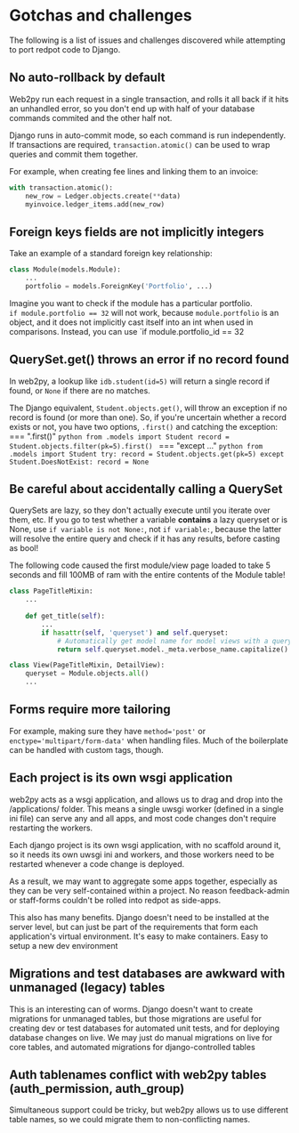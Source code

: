 # Gotchas and challenges
The following is a list of issues and challenges discovered while attempting to port redpot code to Django.

## No auto-rollback by default	
Web2py run each request in a single transaction, and rolls it all back if it hits an unhandled error, so you don't
end up with half of your database commands commited and the other half not.

Django runs in auto-commit mode, so each command is run independently.  If transactions are required, 
```transaction.atomic()``` can be used to wrap queries and commit them together.

For example, when creating fee lines and linking them to an invoice:
```python
with transaction.atomic():
    new_row = Ledger.objects.create(**data)
    myinvoice.ledger_items.add(new_row)
```

## Foreign keys fields are not implicitly integers	
Take an example of a standard foreign key relationship:
```python
class Module(models.Module):
    ...
    portfolio = models.ForeignKey('Portfolio', ...)
```
Imagine you want to check if the module has a particular portfolio.  
`if module.portfolio == 32` will not work, because `module.portfolio` is an object, and it does not implicitly cast itself into an int when used in comparisons.  Instead, you can use `if module.portfolio_id == 32

## QuerySet.get() throws an error if no record found
In web2py, a lookup like `idb.student(id=5)` will return a single record if found, or `None` if there are no matches.

The Django equivalent, `Student.objects.get()`, will throw an exception if no record is found (or more than one).
So, if you're uncertain whether a record exists or not, you have two options, `.first()` and catching the exception:
=== ".first()"
    ```python
    from .models import Student
    record = Student.objects.filter(pk=5).first()
    ```
=== "except ..."
    ```python
    from .models import Student
    try:
        record = Student.objects.get(pk=5)
    except Student.DoesNotExist:
        record = None
    ```

## Be careful about accidentally calling a QuerySet	
QuerySets are lazy, so they don't actually execute until you iterate over them, etc. 
If you go to test whether a variable **contains** a lazy queryset or is None, use `if variable is not None:`, not 
`if variable:`, because the latter will resolve the entire query and check if it has any results, before casting as 
bool!  

The following code caused the first module/view page loaded to take 5 seconds and fill 100MB of ram with the
entire contents of the Module table!

```python hl_lines="6 11"
class PageTitleMixin:
    ...
    
    def get_title(self):
        ...
        if hasattr(self, 'queryset') and self.queryset:
            # Automatically get model name for model views with a queryset
            return self.queryset.model._meta.verbose_name.capitalize()

class View(PageTitleMixin, DetailView):
    queryset = Module.objects.all()
    ...
```

## Forms require more tailoring	
For example, making sure they have `method='post'` or `enctype='multipart/form-data'` when handling files.  Much of the boilerplate can be handled with custom tags, though.

## Each project is its own wsgi application	
web2py acts as a wsgi application, and allows us to drag and drop into the /applications/ folder.  This means a
single uwsgi worker (defined in a single ini file) can serve any and all apps, and most code changes don't require
restarting the workers.

Each django project is its own wsgi application, with no scaffold around it, so it needs its own uwsgi ini and 
workers, and those workers need to be restarted whenever a code change is deployed.  

As a result, we may want to aggregate some apps together, especially as they can be very self-contained within a 
project.  No reason feedback-admin or staff-forms couldn't be rolled into redpot as side-apps.

This also has many benefits.  Django doesn't need to be installed at the server level, but can just be part of the
requirements that form each application's virtual environment.  It's easy to make containers.  Easy to setup a new
dev environment

## Migrations and test databases are awkward with unmanaged (legacy) tables
This is an interesting can of worms.  Django doesn't want to create migrations for unmanaged tables, but those 
migrations are useful for creating dev or test databases for automated unit tests, and for deploying database changes on live.  We may just do manual migrations on live for core tables, and automated migrations for django-controlled tables

## Auth tablenames conflict with web2py tables	(auth_permission, auth_group)
Simultaneous support could be tricky, but web2py allows us to use different table names, so we could migrate them to
non-conflicting names.
